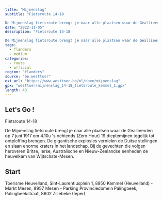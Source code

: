 ```yaml
---
title: "Mijnenslag"
subtitle: "Fietsroute 14-18

De Mijnenslag fietsroute brengt je naar alle plaatsen waar de Geallieerden op 7 juni 1917 om 4"
date: "2022-11-05"
description: "Fietsroute 14-18

De Mijnenslag fietsroute brengt je naar alle plaatsen waar de Geallieerden op 7 juni 1917 om 4" 
tags:
  - flanders
  - medium
categories: 
  - route
  - official
region: "flanders"
source: "be.westtoer"
ext_url: "https://www.westtoer.be/nl/doen/mijnenslag"
gpx: "westtoer/mijnenslag_14-18_fietsroute_kemmel_1.gpx"
length: 43
---
```


## Let's Go !

Fietsroute 14-18

De Mijnenslag fietsroute brengt je naar alle plaatsen waar de Geallieerden op 7 juni 1917 om 4.10u 's ochtends (Zero Hour) 19 dieptemijnen tegelijk tot ontploffing brengen. De gigantische explosies vernielen de Duitse stellingen en slaan enorme kraters in het landschap. Bij de gevechten die volgen heroveren Britse, Ierse, Australische en Nieuw-Zeelandse eenheden de heuvelkam van Wijtschate-Mesen.

## Start 

Toerisme Heuvelland, Sint-Laurentiusplein 1, 8950 Kemmel (Heuvelland) - Markt Mesen, 8957 Mesen - Parking Provinciedomein Palingbeek, Palingbeekstraat, 8902 Zillebeke (Ieper) 


